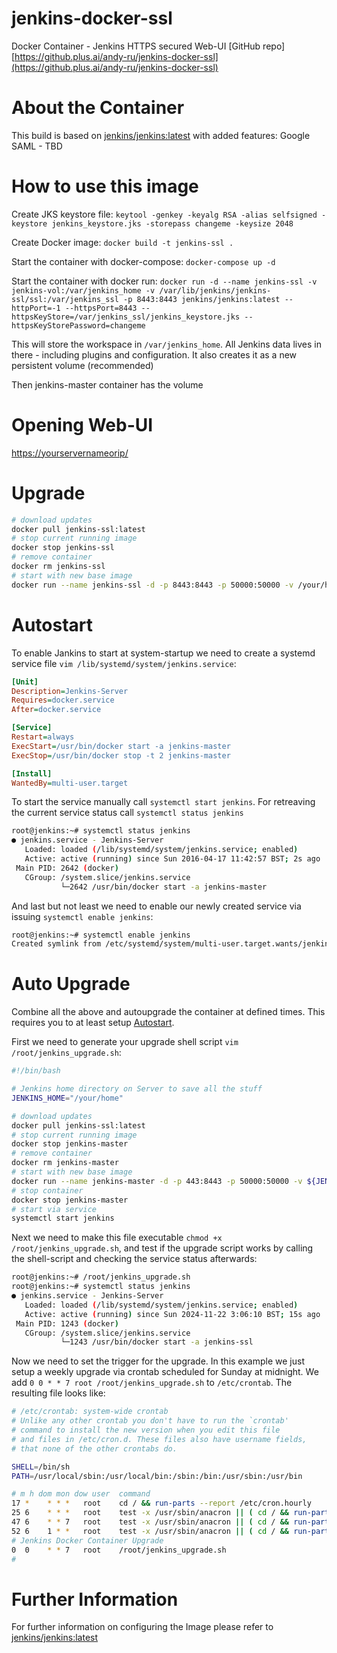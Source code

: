 # jenkins-docker-ssl

Docker Container - Jenkins HTTPS secured Web-UI
[GitHub repo][https://github.plus.ai/andy-ru/jenkins-docker-ssl](https://github.plus.ai/andy-ru/jenkins-docker-ssl)

# About the Container

This build is based on [jenkins/jenkins:latest](https://github.com/jenkinsci/docker) with added features:
Google SAML - TBD

# How to use this image

Create JKS keystore file:
`keytool -genkey -keyalg RSA -alias selfsigned -keystore jenkins_keystore.jks -storepass changeme -keysize 2048`

Create Docker image:
`docker build -t jenkins-ssl .`

Start the container with docker-compose:
`docker-compose up -d`

Start the container with docker run:
`docker run -d --name jenkins-ssl -v jenkins-vol:/var/jenkins_home -v /var/lib/jenkins/jenkins-ssl/ssl:/var/jenkins_ssl -p 8443:8443 jenkins/jenkins:latest --httpPort=-1 --httpsPort=8443 --httpsKeyStore=/var/jenkins_ssl/jenkins_keystore.jks --httpsKeyStorePassword=changeme`

This will store the workspace in `/var/jenkins_home`. All Jenkins data lives in there - including plugins and configuration. It also creates it as a new persistent volume (recommended)

Then jenkins-master container has the volume

# Opening Web-UI
[https://yourservernameorip/](https://127.0.0.1:8080/)

# Upgrade
```bash
# download updates
docker pull jenkins-ssl:latest
# stop current running image
docker stop jenkins-ssl
# remove container
docker rm jenkins-ssl
# start with new base image
docker run --name jenkins-ssl -d -p 8443:8443 -p 50000:50000 -v /your/home:/var/jenkins_home jenkins-ssl:latest
```

# Autostart
To enable Jankins to start at system-startup we need to create a systemd service file `vim /lib/systemd/system/jenkins.service`:

```ini
[Unit]
Description=Jenkins-Server
Requires=docker.service
After=docker.service

[Service]
Restart=always
ExecStart=/usr/bin/docker start -a jenkins-master
ExecStop=/usr/bin/docker stop -t 2 jenkins-master

[Install]
WantedBy=multi-user.target
```

To start the service manually call `systemctl start jenkins`. For retreaving the current service status call `systemctl status jenkins`

```bash
root@jenkins:~# systemctl status jenkins
● jenkins.service - Jenkins-Server
   Loaded: loaded (/lib/systemd/system/jenkins.service; enabled)
   Active: active (running) since Sun 2016-04-17 11:42:57 BST; 2s ago
 Main PID: 2642 (docker)
   CGroup: /system.slice/jenkins.service
           └─2642 /usr/bin/docker start -a jenkins-master
```

And last but not least we need to enable our newly created service via issuing `systemctl enable jenkins`:
```bash
root@jenkins:~# systemctl enable jenkins
Created symlink from /etc/systemd/system/multi-user.target.wants/jenkins.service to /lib/systemd/system/jenkins.service.
```

# Auto Upgrade
Combine all the above and autoupgrade the container at defined times. This requires you to at least setup [Autostart](#autostart).

First we need to generate your upgrade shell script `vim /root/jenkins_upgrade.sh`:

```bash
#!/bin/bash

# Jenkins home directory on Server to save all the stuff
JENKINS_HOME="/your/home"

# download updates
docker pull jenkins-ssl:latest
# stop current running image
docker stop jenkins-master
# remove container
docker rm jenkins-master
# start with new base image
docker run --name jenkins-master -d -p 443:8443 -p 50000:50000 -v ${JENKINS_HOME}:/var/jenkins_home jenkins-ssl:latest jenkins-ssl:latest
# stop container
docker stop jenkins-master
# start via service
systemctl start jenkins
```

Next we need to make this file executable `chmod +x /root/jenkins_upgrade.sh`, and test if the upgrade script works by calling the shell-script and checking the service status afterwards:
```bash
root@jenkins:~# /root/jenkins_upgrade.sh
root@jenkins:~# systemctl status jenkins
● jenkins.service - Jenkins-Server
   Loaded: loaded (/lib/systemd/system/jenkins.service; enabled)
   Active: active (running) since Sun 2024-11-22 3:06:10 BST; 15s ago
 Main PID: 1243 (docker)
   CGroup: /system.slice/jenkins.service
           └─1243 /usr/bin/docker start -a jenkins-ssl
```

Now we need to set the trigger for the upgrade. In this example we just setup a weekly upgrade via crontab scheduled for Sunday at midnight. We add `0 0 * * 7 root /root/jenkins_upgrade.sh` to `/etc/crontab`. The resulting file looks like:

```bash
# /etc/crontab: system-wide crontab
# Unlike any other crontab you don't have to run the `crontab'
# command to install the new version when you edit this file
# and files in /etc/cron.d. These files also have username fields,
# that none of the other crontabs do.

SHELL=/bin/sh
PATH=/usr/local/sbin:/usr/local/bin:/sbin:/bin:/usr/sbin:/usr/bin

# m h dom mon dow user  command
17 *    * * *   root    cd / && run-parts --report /etc/cron.hourly
25 6    * * *   root    test -x /usr/sbin/anacron || ( cd / && run-parts --report /etc/cron.daily )
47 6    * * 7   root    test -x /usr/sbin/anacron || ( cd / && run-parts --report /etc/cron.weekly )
52 6    1 * *   root    test -x /usr/sbin/anacron || ( cd / && run-parts --report /etc/cron.monthly )
# Jenkins Docker Container Upgrade
0  0    * * 7   root    /root/jenkins_upgrade.sh
#
```

# Further Information

For further information on configuring the Image please refer to [jenkins/jenkins:latest](https://github.com/jenkinsci/docker)
